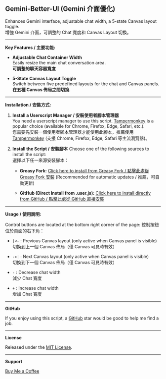 ## Gemini-Better-UI (Gemini 介面優化)

Enhances Gemini interface, adjustable chat width, a 5-state Canvas layout toggle.  
增強 Gemini 介面，可調整的 Chat 寬度和 Canvas Layout 切換。

---
**Key Features / 主要功能:**

- **Adjustable Chat Container Width**  
  Easily resize the main chat conversation area.  
  **可調整的聊天容器寬度**
  

- **5-State Canvas Layout Toggle**  
  Switch between five predefined layouts for the chat and Canvas panels.  
  **在五種 Canvas 佈局之間切換**

---

**Installation / 安裝方式:**

1.  **Install a Userscript Manager / 安裝使用者腳本管理器**  
    You need a userscript manager to use this script. [Tampermonkey](https://www.tampermonkey.net/) is a popular choice (available for Chrome, Firefox, Edge, Safari, etc.).  
    您需要先安裝一個使用者腳本管理器才能使用此腳本，推薦使用 [Tampermonkey](https://www.tampermonkey.net/) (支援 Chrome, Firefox, Edge, Safari 等主流瀏覽器)。

3.  **Install the Script / 安裝腳本**
    Choose one of the following sources to install the script:  
    選擇以下任一來源安裝腳本：

    * **Greasy Fork:** [Click here to install from Greasy Fork / 點擊此處從 Greasy Fork 安裝](https://greasyfork.org/zh-TW/scripts/535508-gemini-better-ui)
        (Recommended for automatic updates / 推薦，可自動更新)

    * **GitHub (Direct Install from .user.js):** [Click here to install directly from GitHub / 點擊此處從 GitHub 直接安裝](https://github.com/Jonathan881005/Gemini-Better-UI/raw/refs/heads/main/Gemini-Better-UI.user.js)

---

**Usage / 使用說明:**

Control buttons are located at the bottom right corner of the page:
控制按鈕位於頁面的右下角：

- `|<-` : Previous Canvas layout (only active when Canvas panel is visible)  
  切換到上一個 Canvas 佈局（僅 Canvas 可見時有效）

- `->|` : Next Canvas layout (only active when Canvas panel is visible)  
  切換到下一個 Canvas 佈局（僅 Canvas 可見時有效）

- `-` : Decrease chat width  
  減少 Chat 寬度

- `+` : Increase chat width  
  增加 Chat 寬度

---

**GitHub**

If you enjoy using this script, a [GitHub](https://github.com/Jonathan881005/Gemini-Better-UI/) star would be good to help me find a job.

---

**License**

Released under the [MIT License](https://opensource.org/license/MIT).

---

**Support**

[Buy Me a Coffee](https://ko-fi.com/jonathanlu1005)
